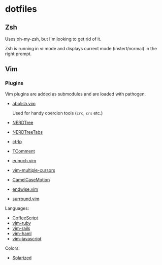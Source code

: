 # dotfiles

## Zsh

Uses oh-my-zsh, but I'm looking to get rid of it.

Zsh is running in vi mode and displays current mode (instert/normal) in the right prompt.

## Vim

### Plugins

Vim plugins are added as submodules and are loaded with pathogen.

* [abolish.vim](https://github.com/tpope/vim-abolish)

  Used for handy coercion tools (`crc`, `crs` etc.)

* [NERDTree](https://github.com/scrooloose/nerdtree)
* [NERDTreeTabs](https://github.com/jistr/vim-nerdtree-tabs)
* [ctrlp](https://github.com/kien/ctrlp.vim)
* [TComment](https://github.com/tomtom/tcomment_vim)
* [eunuch.vim](https://github.com/tpope/vim-eunuch)
* [vim-multiple-cursors](https://github.com/terryma/vim-multiple-cursors)
* [CamelCaseMotion](https://github.com/bkad/CamelCaseMotion)
* [endwise.vim](https://github.com/tpope/vim-endwise)
* [surround.vim](https://github.com/tpope/vim-surround)

Languages:

* [CoffeeScript](https://github.com/kchmck/vim-coffee-script)
* [vim-ruby](https://github.com/vim-ruby/vim-ruby)
* [vim-rails](https://github.com/tpope/vim-rails)
* [vim-haml](https://github.com/chriseppstein/vim-haml)
* [vim-javascript](https://github.com/pangloss/vim-javascript)

Colors:

* [Solarized](https://github.com/altercation/vim-colors-solarized)
